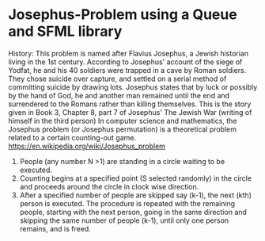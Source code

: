 # Josephus-Problem using a Queue and SFML library
History: This problem is named after Flavius Josephus, a Jewish historian living in the 1st century. According  to Josephus' account of the siege of Yodfat, he and his 40 soldiers were trapped in a cave by Roman soldiers.  They chose suicide over capture, and settled on a serial method of committing suicide by drawing lots.  Josephus states that by luck or possibly by the hand of God, he and another man remained until the end and  surrendered to the Romans rather than killing themselves. This is the story given in Book 3, Chapter 8, part 7  of Josephus' The Jewish War (writing of himself in the third person) 
In computer science and mathematics, the Josephus problem (or Josephus permutation) is a theoretical  problem related to a certain counting-out game. https://en.wikipedia.org/wiki/Josephus_problem 
1. People (any number N >1) are standing in a circle waiting to be executed.  
2. Counting begins at a specified point (S selected randomly) in the circle and proceeds around the circle  in clock wise direction. 
3. After a specified number of people are skipped say (k-1), the next (kth) person is executed. The  procedure is repeated with the remaining people, starting with the next person, going in the same  direction and skipping the same number of people (k-1), until only one person remains, and is freed. 
